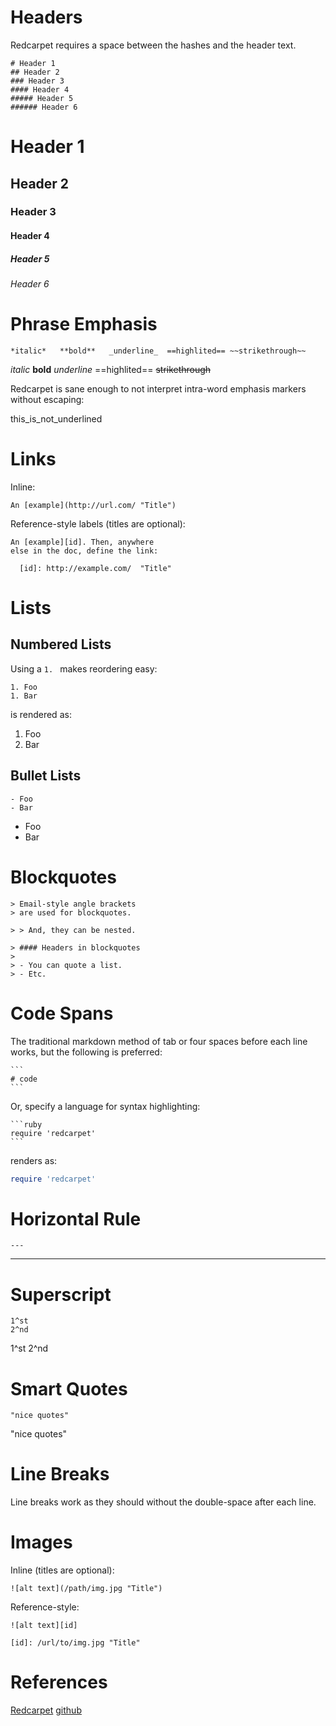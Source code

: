 # Headers

Redcarpet requires a space between the hashes and the header text.

```
# Header 1
## Header 2
### Header 3
#### Header 4
##### Header 5
###### Header 6
```

# Header 1
## Header 2
### Header 3
#### Header 4
##### Header 5
###### Header 6

# Phrase Emphasis

    *italic*   **bold**   _underline_  ==highlited== ~~strikethrough~~

*italic*   **bold**   _underline_   ==highlited==   ~~strikethrough~~

Redcarpet is sane enough to not interpret intra-word emphasis markers without escaping:

this_is_not_underlined

# Links

Inline:

	An [example](http://url.com/ "Title")

Reference-style labels (titles are optional):

	An [example][id]. Then, anywhere
	else in the doc, define the link:
	
	  [id]: http://example.com/  "Title"

# Lists

## Numbered Lists

Using a `1. ` makes reordering easy:

	1. Foo
	1. Bar

is rendered as:

1. Foo
1. Bar

## Bullet Lists

    - Foo
    - Bar

- Foo
- Bar

# Blockquotes

	> Email-style angle brackets
	> are used for blockquotes.
	
	> > And, they can be nested.

	> #### Headers in blockquotes
	> 
	> - You can quote a list.
	> - Etc.


# Code Spans

The traditional markdown method of tab or four spaces before each line works, but the following is preferred:

    ```
    # code
    ```

Or, specify a language for syntax highlighting:

    ```ruby
    require 'redcarpet'
    ```

renders as:

```ruby
require 'redcarpet'
```

# Horizontal Rule

    ---

---

# Superscript

    1^st
    2^nd

1^st
2^nd

# Smart Quotes

    "nice quotes"

"nice quotes"

# Line Breaks
Line breaks work as they should without the double-space after each line.

# Images

Inline (titles are optional):

	![alt text](/path/img.jpg "Title")

Reference-style:

	![alt text][id]

	[id]: /url/to/img.jpg "Title"


# References
[Redcarpet](https://github.com/vmg/redcarpet)
[github](http://github.github.com/github-flavored-markdown/)


